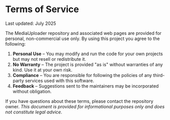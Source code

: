 # Terms of Service

Last updated: July 2025

The MediaUploader repository and associated web pages are provided for personal, non-commercial use only. By using this project you agree to the following:

1. **Personal Use** – You may modify and run the code for your own projects but may not resell or redistribute it.
2. **No Warranty** – The project is provided "as is" without warranties of any kind. Use it at your own risk.
3. **Compliance** – You are responsible for following the policies of any third-party services used with this software.
4. **Feedback** – Suggestions sent to the maintainers may be incorporated without obligation.

If you have questions about these terms, please contact the repository owner.
*This document is provided for informational purposes only and does not constitute legal advice.*
